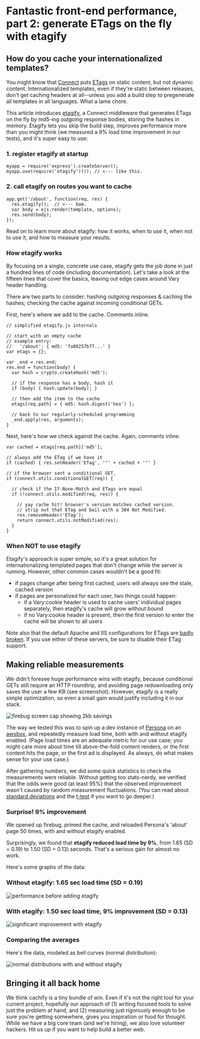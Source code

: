 # Fantastic front-end performance, part 2: generate ETags on the fly with etagify


## How do you cache your internationalized templates?

You might know that [Connect](https://github.com/senchalabs/connect) puts [ETags](https://gist.github.com/6a68/4971859) on static content, but not dynamic content. Internationalized templates, even if they're static between releases, don't get caching headers at all--unless you add a build step to pregenerate all templates in all languages. What a lame chore.

This article introduces [etagify](https://github.com/lloyd/connect-etagify), a Connect middleware that generates ETags on the fly by md5-ing outgoing response bodies, storing the hashes in memory. Etagify lets you skip the build step, improves performance more than you might think (we measured a 9% load time improvement in our tests), and it's super easy to use:

### 1. register etagify at startup
    myapp = require('express').createServer();
    myapp.use(require('etagify')()); // <--- like this.

### 2. call etagify on routes you want to cache
    app.get('/about', function(req, res) {
      res.etagify();  // <--- bam.
      var body = ejs.render(template, options);
      res.send(body);
    });

Read on to learn more about etagify: how it works, when to use it, when not to use it, and how to measure your results.

### How etagify works

By focusing on a single, concrete use case, etagify gets the job done in just a hundred lines of code (including documentation). Let's take a look at the fifteen lines that cover the basics, leaving out edge cases around Vary header handling.

There are two parts to consider: hashing outgoing responses & caching the hashes; checking the cache against incoming conditional GETs.

First, here's where we add to the cache. Comments inline.

    // simplified etagify.js internals
    
    // start with an empty cache
    // example entry: 
    //   '/about': { md5: 'fa88257b77...' }
    var etags = {};

    var _end = res.end;
    res.end = function(body) {
      var hash = crypto.createHash('md5');

      // if the response has a body, hash it
      if (body) { hash.update(body); }

      // then add the item to the cache
      etags[req.path] = { md5: hash.digest('hex') };

      // back to our regularly-scheduled programming
      _end.apply(res, arguments);
    }

Next, here's how we check against the cache. Again, comments inline.

    var cached = etags[req.path]['md5'];
    
    // always add the ETag if we have it
    if (cached) { res.setHeader('ETag', '"' + cached + '"' }

    // if the browser sent a conditional GET,
    if (connect.utils.conditionalGET(req)) {

      // check if the If-None-Match and ETags are equal
      if (!connect.utils.modified(req, res)) {

        // yay cache hit! browser's version matches cached version.
        // strip out that ETag and bail with a 304 Not Modified.
        res.removeHeader('ETag');
        return connect.utils.notModified(res);        
      }
    }

### When NOT to use etagify

Etagify's approach is super simple, so it's a great solution for internationalizing templated pages that don't change while the server is running. However, other common cases wouldn't be a good fit:

* if pages change after being first cached, users will always see the stale, cached version
* if pages are personalized for each user, two things could happen:
  * if a Vary:cookie header is used to cache users' individual pages separately, then etagify's cache will grow without bound
  * if no Vary:cookie header is present, then the first version to enter the cache will be shown to all users

Note also that the default Apache and IIS configurations for ETags are [badly broken](http://developer.yahoo.com/performance/rules.html#etags). If you use either of these servers, be sure to disable their ETag support.

## Making reliable measurements

We didn't foresee huge performance wins with etagify, because conditional GETs still require an HTTP roundtrip, and avoiding page redownloading only saves the user a few KB (see screenshot). However, etagify is a really simple optimization, so even a small gain would justify including it in our stack.

![firebug screen cap showing 2kb savings](http://i.imgur.com/MVSQYKo.jpg)

The way we tested this was to spin up a dev instance of [Persona](https://github.com/mozilla/browserid) on an [awsbox](https://github.com/mozilla/awsbox), and repeatedly measure load time, both with and without etagify enabled. (Page load times are an adequate metric for our use case; you might care more about time till above-the-fold content renders, or the first content hits the page, or the first ad is displayed. As always, do what makes sense for your use case.)

After gathering numbers, we did some quick statistics to check the measurements were reliable. Without getting too stats-nerdy, we verified that the odds were good (at least 95%) that the observed improvement wasn't caused by random measurement fluctuations. (You can read about [standard deviations](http://en.wikipedia.org/wiki/Std_dev) and the [t-test](http://en.wikipedia.org/wiki/Student's_t-test) if you want to go deeper.)

### Surprise! 9% improvement

We opened up firebug, primed the cache, and reloaded Persona's 'about' page 50 times, with and without etagify enabled.

Surprisingly, we found that **etagify reduced load time by 9%**, from 1.65 (SD = 0.19) to 1.50 (SD = 0.13) seconds. That's a serious gain for almost no work.

Here's some graphs of the data:

### Without etagify: 1.65 sec load time (SD = 0.19)

![performance before adding etagify](http://i.imgur.com/PTE5AfP.png)

### With etagify: 1.50 sec load time, 9% improvement (SD = 0.13)

![significant improvement with etagify](http://i.imgur.com/cMxQvC2.png)

### Comparing the averages

Here's the data, modeled as bell curves (normal distribution):

![normal distributions with and without etagify](http://i.imgur.com/Tc45vHg.png)

## Bringing it all back home

We think cachify is a tiny bundle of win. Even if it's not the right tool for your current project, hopefully our approach of (1) writing focused tools to solve just the problem at hand, and (2) measuring just rigorously enough to be sure you're getting somewhere, gives you inspiration or food for thought. While we have a big core team (and we're hiring), we also love volunteer hackers. Hit us up if you want to help build a better web.
